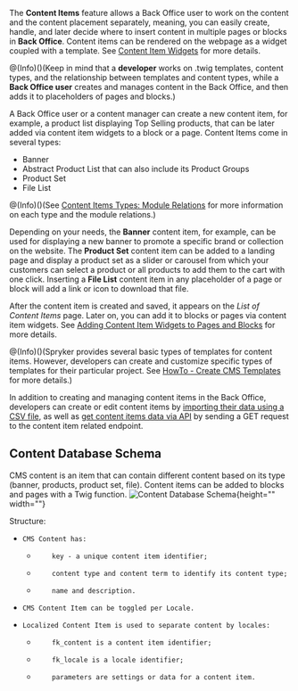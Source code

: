 The **Content Items** feature allows a Back Office user to work on the content and the content placement separately, meaning, you can easily create, handle, and later decide where to insert content in multiple pages or blocks in **Back Office**. Content items can be rendered on the webpage as a widget coupled with a template. See [Content Item Widgets](https://documentation.spryker.com/v3/docs/content-items-widgets-overview) for more details.

@(Info)()(Keep in mind that a **developer** works on .twig templates, content types, and the relationship between templates and content types, while a **Back Office user** creates and manages content in the Back Office, and then adds it to placeholders of pages and blocks.)

A Back Office user or a content manager can create a new content item, for example, a product list displaying Top Selling products, that can be later added via content item widgets to a block or a page. Content Items come in several types:

* Banner
* Abstract Product List that can also include its Product Groups
* Product Set
* File List 

@(Info)()(See [Content Items Types: Module Relations](https://documentation.spryker.com/v3/docs/content-items-types-module-relations-201907) for more information on each type and the module relations.)

Depending on your needs, the **Banner** content item, for example, can be used for displaying a new banner to promote a specific brand or collection on the website. The **Product Set** content item can be added to a landing page and display a product set as a slider or carousel from which your customers can select a product or all products to add them to the cart with one click. Inserting a **File List** content item in any placeholder of a page or block will add a link or icon to download that file.

After the content item is created and saved, it appears on the _List of Content Items_ page. Later on, you can add it to blocks or pages via content item widgets. See [Adding Content Item Widgets to Pages and Blocks](https://documentation.spryker.com/v4/docs/adding-content-item-widgets-to-pages-and-blocks) for more details.

@(Info)()(Spryker provides several basic types of templates for content items. However, developers can create and customize specific types of templates for their particular project. See [HowTo - Create CMS Templates](https://documentation.spryker.com/v4/docs/ht-create-cms-templates#adding-a-template-for-a-content-item-widget) for more details.)

In addition to creating and managing content items in the Back Office, developers can create or edit content items by [importing their data using a CSV file](https://documentation.spryker.com/v4/docs/data-importers-review-implementation), as well as [get content items data via API](https://documentation.spryker.com/v3/docs/retrieving-content-item-data-201907) by sending a GET request to the content item related endpoint. 

## Content Database Schema
CMS content is an item that can contain different content based on its type (banner, products, product set, file). Content items can be added to blocks and pages with a Twig function.
![Content Database Schema](https://spryker.s3.eu-central-1.amazonaws.com/docs/Features/CMS/Content+Items/Content+Items+Overview/content-database-schema.png){height="" width=""}

Structure:

*     CMS Content has:
    *         key - a unique content item identifier;
    *         content type and content term to identify its content type;
    *         name and description.
*     CMS Content Item can be toggled per Locale.
*     Localized Content Item is used to separate content by locales:
    *         fk_content is a content item identifier;
    *         fk_locale is a locale identifier;
    *         parameters are settings or data for a content item.

<!--_Last review date: Jul 24, 2019_

by Yuliia Boiko-->


